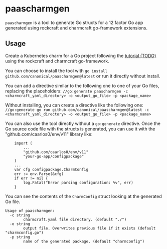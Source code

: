# paascharmgen

`paascharmgen` is a tool to generate Go structs for a 12 factor Go app generated using rockcraft and charmcraft
go-framework extensions.


## Usage

Create a Kubernetes charm for a Go project following the [tutorial (TODO)](https://juju.is/docs/sdk/write-your-first-kubernetes-charm-for-a-go-app) using
the rockcraft and charmcraft go-framework.

You can choose to install the tool with `go install github.com/canonical/paascharmgen@latest` or run it directly without install.

You can add a directive similar to the following one to one of your Go files, replacing the placeholders:
`//go:generate paascharmgen -c <charmcraft_yaml_directory> -o <output_go_file> -p <package_name>`

Without installing, you can create a directive like the following one:
`//go:generate go run github.com/canonical/paascharmgen@latest -c <charmcraft_yaml_directory> -o <output_go_file> -p <package_name>`

You can also use the tool directly without a `go:generate` directive. Once the Go source code file with the structs is generated,
you can use it with the "github.com/caarlos0/env/v11" library like:
```
	import (
	    ...
	    "github.com/caarlos0/env/v11"
	    "your-go-app/configpackage"
	)
	...
	var cfg configpackage.CharmConfig
	err := env.Parse(&cfg)
	if err != nil {
		log.Fatal("Error parsing configuration: %v", err)
	}
```

You can see the contents of the `CharmConfig` struct looking at the generated Go file.

```
Usage of paascharmgen:
  -c string
    	charmcraft.yaml file directory. (default "./")
  -o string
    	output file. Overwrites previous file if it exists (default "charmconfig.go")
  -p string
    	name of the generated package. (default "charmconfig")
```